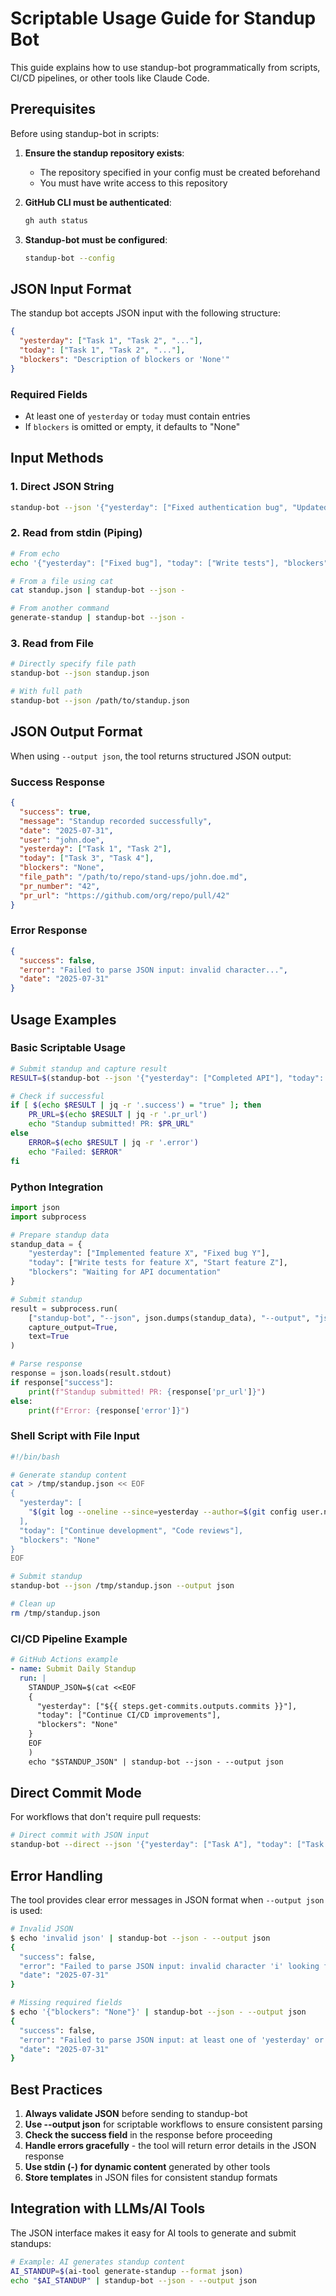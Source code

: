 # Scriptable Usage Guide for Standup Bot

This guide explains how to use standup-bot programmatically from scripts, CI/CD pipelines, or other tools like Claude Code.

## Prerequisites

Before using standup-bot in scripts:

1. **Ensure the standup repository exists**:
   - The repository specified in your config must be created beforehand
   - You must have write access to this repository

2. **GitHub CLI must be authenticated**:
   ```bash
   gh auth status
   ```

3. **Standup-bot must be configured**:
   ```bash
   standup-bot --config
   ```

## JSON Input Format

The standup bot accepts JSON input with the following structure:

```json
{
  "yesterday": ["Task 1", "Task 2", "..."],
  "today": ["Task 1", "Task 2", "..."],
  "blockers": "Description of blockers or 'None'"
}
```

### Required Fields
- At least one of `yesterday` or `today` must contain entries
- If `blockers` is omitted or empty, it defaults to "None"

## Input Methods

### 1. Direct JSON String
```bash
standup-bot --json '{"yesterday": ["Fixed authentication bug", "Updated documentation"], "today": ["Write unit tests", "Code review"], "blockers": "None"}'
```

### 2. Read from stdin (Piping)
```bash
# From echo
echo '{"yesterday": ["Fixed bug"], "today": ["Write tests"], "blockers": "None"}' | standup-bot --json -

# From a file using cat
cat standup.json | standup-bot --json -

# From another command
generate-standup | standup-bot --json -
```

### 3. Read from File
```bash
# Directly specify file path
standup-bot --json standup.json

# With full path
standup-bot --json /path/to/standup.json
```

## JSON Output Format

When using `--output json`, the tool returns structured JSON output:

### Success Response
```json
{
  "success": true,
  "message": "Standup recorded successfully",
  "date": "2025-07-31",
  "user": "john.doe",
  "yesterday": ["Task 1", "Task 2"],
  "today": ["Task 3", "Task 4"],
  "blockers": "None",
  "file_path": "/path/to/repo/stand-ups/john.doe.md",
  "pr_number": "42",
  "pr_url": "https://github.com/org/repo/pull/42"
}
```

### Error Response
```json
{
  "success": false,
  "error": "Failed to parse JSON input: invalid character...",
  "date": "2025-07-31"
}
```

## Usage Examples

### Basic Scriptable Usage
```bash
# Submit standup and capture result
RESULT=$(standup-bot --json '{"yesterday": ["Completed API"], "today": ["Testing"], "blockers": "None"}' --output json)

# Check if successful
if [ $(echo $RESULT | jq -r '.success') = "true" ]; then
    PR_URL=$(echo $RESULT | jq -r '.pr_url')
    echo "Standup submitted! PR: $PR_URL"
else
    ERROR=$(echo $RESULT | jq -r '.error')
    echo "Failed: $ERROR"
fi
```

### Python Integration
```python
import json
import subprocess

# Prepare standup data
standup_data = {
    "yesterday": ["Implemented feature X", "Fixed bug Y"],
    "today": ["Write tests for feature X", "Start feature Z"],
    "blockers": "Waiting for API documentation"
}

# Submit standup
result = subprocess.run(
    ["standup-bot", "--json", json.dumps(standup_data), "--output", "json"],
    capture_output=True,
    text=True
)

# Parse response
response = json.loads(result.stdout)
if response["success"]:
    print(f"Standup submitted! PR: {response['pr_url']}")
else:
    print(f"Error: {response['error']}")
```

### Shell Script with File Input
```bash
#!/bin/bash

# Generate standup content
cat > /tmp/standup.json << EOF
{
  "yesterday": [
    "$(git log --oneline --since=yesterday --author=$(git config user.name) | head -5)"
  ],
  "today": ["Continue development", "Code reviews"],
  "blockers": "None"
}
EOF

# Submit standup
standup-bot --json /tmp/standup.json --output json

# Clean up
rm /tmp/standup.json
```

### CI/CD Pipeline Example
```yaml
# GitHub Actions example
- name: Submit Daily Standup
  run: |
    STANDUP_JSON=$(cat <<EOF
    {
      "yesterday": ["${{ steps.get-commits.outputs.commits }}"],
      "today": ["Continue CI/CD improvements"],
      "blockers": "None"
    }
    EOF
    )
    echo "$STANDUP_JSON" | standup-bot --json - --output json
```

## Direct Commit Mode

For workflows that don't require pull requests:

```bash
# Direct commit with JSON input
standup-bot --direct --json '{"yesterday": ["Task A"], "today": ["Task B"]}' --output json
```

## Error Handling

The tool provides clear error messages in JSON format when `--output json` is used:

```bash
# Invalid JSON
$ echo 'invalid json' | standup-bot --json - --output json
{
  "success": false,
  "error": "Failed to parse JSON input: invalid character 'i' looking for beginning of value",
  "date": "2025-07-31"
}

# Missing required fields
$ echo '{"blockers": "None"}' | standup-bot --json - --output json
{
  "success": false,
  "error": "Failed to parse JSON input: at least one of 'yesterday' or 'today' must have entries",
  "date": "2025-07-31"
}
```

## Best Practices

1. **Always validate JSON** before sending to standup-bot
2. **Use --output json** for scriptable workflows to ensure consistent parsing
3. **Check the success field** in the response before proceeding
4. **Handle errors gracefully** - the tool will return error details in the JSON response
5. **Use stdin (-) for dynamic content** generated by other tools
6. **Store templates** in JSON files for consistent standup formats

## Integration with LLMs/AI Tools

The JSON interface makes it easy for AI tools to generate and submit standups:

```bash
# Example: AI generates standup content
AI_STANDUP=$(ai-tool generate-standup --format json)
echo "$AI_STANDUP" | standup-bot --json - --output json
```